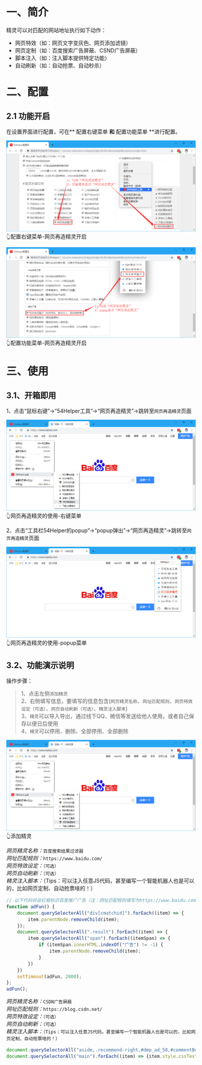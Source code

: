 # 一、简介
精灵可以对匹配的网站地址执行如下动作：
- 网页特效（如：网页文字变灰色、网页添加滤镜）
- 网页定制（如：百度搜索广告屏蔽、CSND广告屏蔽）
- 脚本注入（如：注入脚本提供特定功能）
- 自动刷新（如：自动抢票、自动秒杀）

# 二、配置
## 2.1 功能开启
在设置界面进行配置，可在** 配置右键菜单 **和** 配置功能菜单 **进行配置。

![配置右键菜单-网页再造精灵开启](../img/page-modifier-1.png)
👆配置右键菜单-网页再造精灵开启

![配置功能菜单-网页再造精灵开启](../img/page-modifier-2.png)
👆配置功能菜单-网页再造精灵开启

# 三、使用
## 3.1、开箱即用
1、点击“鼠标右键”->“54Helper工具”->“网页再造精灵”->跳转至`网页再造精灵`页面  

![网页再造精灵的使用-右键菜单](../img/page-modifier-3.png)
👆网页再造精灵的使用-右键菜单

2、点击“工具栏54Helper的popup”->“popup弹出”->“网页再造精灵”->跳转至`网页再造精灵`页面  

![网页再造精灵的使用-popup菜单](../img/page-modifier-4.png)
👆网页再造精灵的使用-popup菜单

## 3.2、功能演示说明  
操作步骤：  
> 1、点击左侧`添加精灵`  
> 2、右侧填写信息，要填写的信息包含(`网页精灵名称`、`网址匹配规则`、`网页特效设定（可选）`、`网页自动刷新（可选）`、`精灵注入脚本`)  
> 3、`精灵`可以导入导出，通过线下QQ、微信等发送给他人使用，或者自己保存以便日后使用  
> 4、`精灵`可以停用、删除、全部停用、全部删除  

![添加精灵](../img/page-modifier-3.png)
👆添加精灵

<!--sec data-title="示例一：百度搜索结果过滤器" data-id="section0" data-show=true data-collapse=true ces-->
*网页精灵名称：*`百度搜索结果过滤器`  
*网址匹配规则：*`https://www.baidu.com/`  
*网页特效设定：*`（可选）`  
*网页自动刷新：*`（可选）`  
*精灵注入脚本：*（Tips：可以注入任意JS代码，甚至编写一个智能机器人也是可以的，比如网页定制、自动抢票啥的！）  
```javascript
// 以下代码将会红框标识百度推广广告（注：网址匹配规则填写为https://www.baidu.com/）
function adFun() {
	document.querySelectorAll("div[cmatchid]").forEach((item) => {
		item.parentNode.removeChild(item);
	});
	document.querySelectorAll(".result").forEach((item) => {
		item.querySelectorAll("span").forEach((itemSpan) => {
			if (itemSpan.innerHTML.indexOf("广告") != -1) {
				item.parentNode.removeChild(item);
			}
		})
	})
	setTimeout(adFun, 2000);
};
adFun();
```
<!--endsec-->

<!--sec data-title="示例二：CSDN广告屏蔽" data-id="section2" data-show=true data-collapse=true ces-->
*网页精灵名称：*`CSDN广告屏蔽`  
*网址匹配规则：*`https://blog.csdn.net/`  
*网页特效设定：*`（可选）`  
*网页自动刷新：*`（可选）`  
*精灵注入脚本：*`（Tips：可以注入任意JS代码，甚至编写一个智能机器人也是可以的，比如网页定制、自动抢票啥的！）  `
```javascript
document.querySelectorAll("aside,.recommend-right,#dmp_ad_58,#commentBox,.comment-box,.recommend-box,iframe").forEach((item) => {item.parentNode.removeChild(item)});
document.querySelectorAll("main").forEach((item) => {item.style.cssText="margin:0 auto; float: none;"});
```
<!--endsec-->
